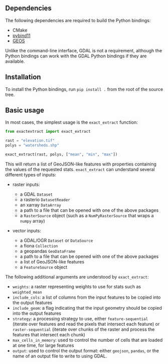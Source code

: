 ## Dependencies

The following dependencies are required to build the Python bindings:

- CMake
- [pybind11](https://github.com/pybind/pybind11)
- [GEOS](https://github.com/libgeos)

Unlike the command-line interface, GDAL is not a requirement, although the
Python bindings can work with the GDAL Python bindings if they are available.

## Installation

To install the Python bindings, run `pip install .` from the root of the source tree.

## Basic usage

In most cases, the simplest usage is the `exact_extract` function:

```python
from exactextract import exact_extract

rast = "elevation.tif"
polys = "watersheds.shp"

exact_extract(rast, polys, ["mean", "min", "max"])
```

This will return a list of GeoJSON-like features with properties containing the
values of the requested stats. `exact_extract` can understand several different
types of inputs:

- raster inputs: 
   - a GDAL `Dataset`
   - a rasterio `DatasetReader`
   - an xarray `DataArray`
   - a path to a file that can be opened with one of the above packages
   - a `RasterSource` object (such as a `NumPyRasterSource` that wraps
     a `numpy` array)

- vector inputs:
    - a GDAL/OGR `Dataset` or `DataSource`
    - a fiona `Collection`
    - a geopandas `GeoDataFrame`
    - a path to a file that can be opened with one of the above packages
    - a list of GeoJSON-like features
    - a `FeatureSource` object

The following additional arguments are understood by `exact_extract`:

- `weights`: a raster representing weights to use for stats such as
  `weighted_mean`
- `include_cols`: a list of columns from the input features to be copied into
  the output features
- `include_geom`: a flag indicating that the input geometry should be copied
  into the output features
- `strategy`: a processing strategy to use, either `feature-sequential`
  (iterate over features and read the pixels that intersect each feature) or
`raster-sequential` (iterate over chunks of the raster and process the features
that intersect each chunk)
- `max_cells_in_memory`: used to control the number of cells that are loaded at
  one time, for large features
- `output`: used to control the output format: either `geojson`, `pandas`, or
  the name of an output file to write to using GDAL.

